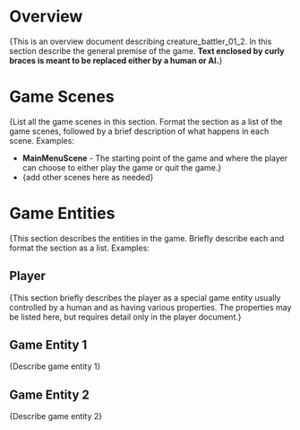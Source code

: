 # Overview

{This is an overview document describing creature_battler_01_2. In this section describe the general premise of the game. **Text enclosed by curly braces is meant to be replaced either by a human or AI.**}

# Game Scenes

{List all the game scenes in this section. Format the section as a list of the game scenes, followed by a brief description of what happens in each scene. Examples:

- **MainMenuScene** - The starting point of the game and where the player can choose to either play the game or quit the game.}
- {add other scenes here as needed}

# Game Entities
{This section describes the entities in the game. Briefly describe each and format the section as a list. Examples:

## Player

{This section briefly describes the player as a special game entity usually controlled by a human and as having various properties. The properties may be listed here, but requires detail only in the player document.}

## Game Entity 1

{Describe game entity 1}

## Game Entity 2

{Describe game entity 2}
